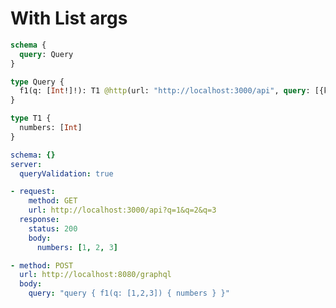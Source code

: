 # With List args

```graphql @schema
schema {
  query: Query
}

type Query {
  f1(q: [Int!]!): T1 @http(url: "http://localhost:3000/api", query: [{key: "q", value: "{{.args.q}}"}])
}

type T1 {
  numbers: [Int]
}
```

```yml @config
schema: {}
server:
  queryValidation: true
```

```yml @mock
- request:
    method: GET
    url: http://localhost:3000/api?q=1&q=2&q=3
  response:
    status: 200
    body:
      numbers: [1, 2, 3]
```

```yml @test
- method: POST
  url: http://localhost:8080/graphql
  body:
    query: "query { f1(q: [1,2,3]) { numbers } }"
```
